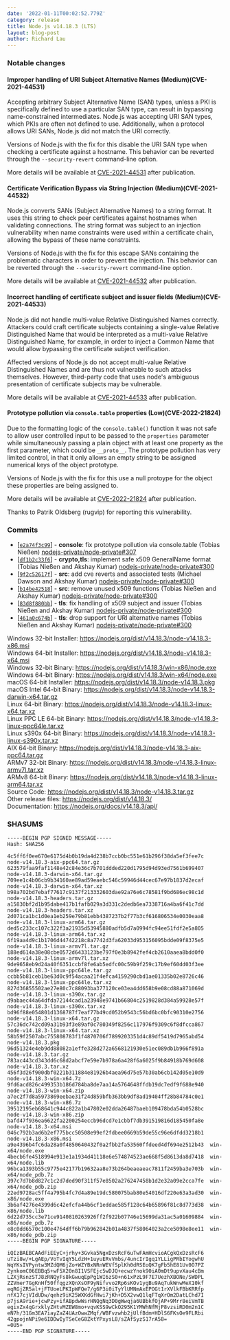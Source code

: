 ```yaml
---
date: '2022-01-11T00:02:52.779Z'
category: release
title: Node.js v14.18.3 (LTS)
layout: blog-post
author: Richard Lau
---
```


### Notable changes

#### Improper handling of URI Subject Alternative Names (Medium)(CVE-2021-44531)

Accepting arbitrary Subject Alternative Name (SAN) types, unless a PKI is specifically defined to use a particular SAN type, can result in bypassing name-constrained intermediates. Node.js was accepting URI SAN types, which PKIs are often not defined to use. Additionally, when a protocol allows URI SANs, Node.js did not match the URI correctly.

Versions of Node.js with the fix for this disable the URI SAN type when checking a certificate against a hostname. This behavior can be reverted through the `--security-revert` command-line option.

More details will be available at [CVE-2021-44531](https://cve.mitre.org/cgi-bin/cvename.cgi?name=CVE-2021-44531) after publication.

#### Certificate Verification Bypass via String Injection (Medium)(CVE-2021-44532)

Node.js converts SANs (Subject Alternative Names) to a string format. It uses this string to check peer certificates against hostnames when validating connections. The string format was subject to an injection vulnerability when name constraints were used within a certificate chain, allowing the bypass of these name constraints.

Versions of Node.js with the fix for this escape SANs containing the problematic characters in order to prevent the injection. This behavior can be reverted through the `--security-revert` command-line option.

More details will be available at [CVE-2021-44532](https://cve.mitre.org/cgi-bin/cvename.cgi?name=CVE-2021-44532) after publication.

#### Incorrect handling of certificate subject and issuer fields (Medium)(CVE-2021-44533)

Node.js did not handle multi-value Relative Distinguished Names correctly. Attackers could craft certificate subjects containing a single-value Relative Distinguished Name that would be interpreted as a multi-value Relative Distinguished Name, for example, in order to inject a Common Name that would allow bypassing the certificate subject verification.

Affected versions of Node.js do not accept multi-value Relative Distinguished Names and are thus not vulnerable to such attacks themselves. However, third-party code that uses node's ambiguous presentation of certificate subjects may be vulnerable.

More details will be available at [CVE-2021-44533](https://cve.mitre.org/cgi-bin/cvename.cgi?name=CVE-2021-44533) after publication.

#### Prototype pollution via `console.table` properties (Low)(CVE-2022-21824)

Due to the formatting logic of the `console.table()` function it was not safe to allow user controlled input to be passed to the `properties` parameter while simultaneously passing a plain object with at least one property as the first parameter, which could be `__proto__`. The prototype pollution has very limited control, in that it only allows an empty string to be assigned numerical keys of the object prototype.

Versions of Node.js with the fix for this use a null protoype for the object these properties are being assigned to.

More details will be available at [CVE-2022-21824](https://cve.mitre.org/cgi-bin/cvename.cgi?name=CVE-2022-21824) after publication.

Thanks to Patrik Oldsberg (rugvip) for reporting this vulnerability.

### Commits

- \[[`e2a74f3c99`](https://github.com/nodejs/node/commit/e2a74f3c99)] - **console**: fix prototype pollution via console.table (Tobias Nießen) [nodejs-private/node-private#307](https://github.com/nodejs-private/node-private/pull/307)
- \[[`df1b2c33f6`](https://github.com/nodejs/node/commit/df1b2c33f6)] - **crypto,tls**: implement safe x509 GeneralName format (Tobias Nießen and Akshay Kumar) [nodejs-private/node-private#300](https://github.com/nodejs-private/node-private/pull/300)
- \[[`9f2c52617f`](https://github.com/nodejs/node/commit/9f2c52617f)] - **src**: add cve reverts and associated tests (Michael Dawson and Akshay Kumar) [nodejs-private/node-private#300](https://github.com/nodejs-private/node-private/pull/300)
- \[[`b14be42518`](https://github.com/nodejs/node/commit/b14be42518)] - **src**: remove unused x509 functions (Tobias Nießen and Akshay Kumar) [nodejs-private/node-private#300](https://github.com/nodejs-private/node-private/pull/300)
- \[[`83d8f880bb`](https://github.com/nodejs/node/commit/83d8f880bb)] - **tls**: fix handling of x509 subject and issuer (Tobias Nießen and Akshay Kumar) [nodejs-private/node-private#300](https://github.com/nodejs-private/node-private/pull/300)
- \[[`461a0c674b`](https://github.com/nodejs/node/commit/461a0c674b)] - **tls**: drop support for URI alternative names (Tobias Nießen and Akshay Kumar) [nodejs-private/node-private#300](https://github.com/nodejs-private/node-private/pull/300)

Windows 32-bit Installer: https://nodejs.org/dist/v14.18.3/node-v14.18.3-x86.msi \
Windows 64-bit Installer: https://nodejs.org/dist/v14.18.3/node-v14.18.3-x64.msi \
Windows 32-bit Binary: https://nodejs.org/dist/v14.18.3/win-x86/node.exe \
Windows 64-bit Binary: https://nodejs.org/dist/v14.18.3/win-x64/node.exe \
macOS 64-bit Installer: https://nodejs.org/dist/v14.18.3/node-v14.18.3.pkg \
macOS Intel 64-bit Binary: https://nodejs.org/dist/v14.18.3/node-v14.18.3-darwin-x64.tar.gz \
Linux 64-bit Binary: https://nodejs.org/dist/v14.18.3/node-v14.18.3-linux-x64.tar.xz \
Linux PPC LE 64-bit Binary: https://nodejs.org/dist/v14.18.3/node-v14.18.3-linux-ppc64le.tar.xz \
Linux s390x 64-bit Binary: https://nodejs.org/dist/v14.18.3/node-v14.18.3-linux-s390x.tar.xz \
AIX 64-bit Binary: https://nodejs.org/dist/v14.18.3/node-v14.18.3-aix-ppc64.tar.gz \
ARMv7 32-bit Binary: https://nodejs.org/dist/v14.18.3/node-v14.18.3-linux-armv7l.tar.xz \
ARMv8 64-bit Binary: https://nodejs.org/dist/v14.18.3/node-v14.18.3-linux-arm64.tar.xz \
Source Code: https://nodejs.org/dist/v14.18.3/node-v14.18.3.tar.gz \
Other release files: https://nodejs.org/dist/v14.18.3/ \
Documentation: https://nodejs.org/docs/v14.18.3/api/

### SHASUMS

```
-----BEGIN PGP SIGNED MESSAGE-----
Hash: SHA256

4c5ff6f0ee670e6175d4b0b19da4d238b7ccb0bc551e61b296f38da5ef3fee7c  node-v14.18.3-aix-ppc64.tar.gz
623579faa9faf1148e42c84e36c7b701ddded220d1795d94d93ed7561b699407  node-v14.18.3-darwin-x64.tar.gz
709ee1c4b06cb9b34160ae89ad59eaebc546c59946d44cec67e97b1837d2ecaf  node-v14.18.3-darwin-x64.tar.xz
b98a702bd7ebaf77617c9137f213332603dae92a76e6c78581f9bd686ec98c1d  node-v14.18.3-headers.tar.gz
a15830bf2d1b95dabe417b1fafb029a3d331c2dedb6ea7338716a4ba6f41c7dd  node-v14.18.3-headers.tar.xz
2d071ca1bc1d0ea1eb259e79b81ebb4387237b2f77b3cf616806534e0030eaa8  node-v14.18.3-linux-arm64.tar.gz
ded5c233cc107c322f3a21935d53945880adfb5d7a0994fc94ee51fdf2e5a805  node-v14.18.3-linux-arm64.tar.xz
6f19aa4d9c1b1706d44742218c8a7742d3fa62033d953156095bdde09f8375e5  node-v14.18.3-linux-armv7l.tar.gz
188ed614a38e08cbe0572d6433123be797f0e3b8942fef4cb2610aaea8bdd0f0  node-v14.18.3-linux-armv7l.tar.xz
9de9658eb9d24a40f6351ccbf8fe6ab5edfc00c59b9f259c17b9ef60dd03f3ee  node-v14.18.3-linux-ppc64le.tar.gz
ccbb5b81ceb1be63d0c9f54acaa21f4efca4159290cbd1ae01335b02e8726c46  node-v14.18.3-linux-ppc64le.tar.xz
827d36855502ae27e80c7c88093ba377120ce03ea4dd658b9e08cd88a871069d  node-v14.18.3-linux-s390x.tar.gz
d9abaec44a64dfda72144cad1a23948e9741b66804c2519828d384a59928e57f  node-v14.18.3-linux-s390x.tar.xz
bd96f88e054801d1368787f7eaf77b49cd052b9543c56bd6bc0bfc90310e2756  node-v14.18.3-linux-x64.tar.gz
57c36dc742cd09a31b93f3e89af0c780349f8256c117976f9309c6f8dfcca867  node-v14.18.3-linux-x64.tar.xz
58b59f2507abc755808783f1f4870706f7899203351d4c89df5419d7965abd54  node-v14.18.3.pkg
96d51324e4eb9dd88082a1effe328d272a6568121930e51ec089db1b966f891a  node-v14.18.3.tar.gz
783ac443cd343dd6c68d2abcf7e59e7b978a6a428f6a6025f9b84918b769d608  node-v14.18.3.tar.xz
456f3d26f900dbf0221b311884e81926b4aea96d75e57b30ab6cb142d05e10d9  node-v14.18.3-win-x64.7z
9fd6acd826c499353b186d784ba8de7aa14a5764648ffdb19dc7edf9f688e940  node-v14.18.3-win-x64.zip
a7ec2f7d8a5973869eebae31f24d859bfb363bb9df8ad19404ff28b84784c0e1  node-v14.18.3-win-x86.7z
39512195eb68641c944c822a1b47802e02dda26487baeb109478bda54b0528bc  node-v14.18.3-win-x86.zip
bafd47f936ea6622fa2200254eccb96dcd7e1cbbf7db391519816d185450fa8e  node-v14.18.3-x64.msi
046c792b3ad6b2ef775bcc50508e99ef2fdbee0669b59de55c96e6dfdd3218b1  node-v14.18.3-x86.msi
a9e4396b4fc6da28a0f4850640432f0a2fbb2fa53560ffdeed4df694e2512b43  win-x64/node.exe
4becb6fe4518994e913e1a1934d41118e6e574874523ae668f5d8613da8d7418  win-x64/node.lib
96bca1393b55c9775e42177b19632aa8e73b264beaeaeac7811f2459ba3e703b  win-x64/node_pdb.7z
397c7d7b8d827c1c2d7ded90f311f57e8502a276247458b1d2e32a09e2cca7fe  win-x64/node_pdb.zip
22ed9728ac5ff4a795b4fc7d4a89e19dc580075bab80e54016df220e63a3ad30  win-x86/node.exe
3b6af4276e4399d6c42efcfa44b6cf1eddae585f128c64b65896f81c8d773d38  win-x86/node.lib
6d22d735cc3e71ce9140810263926ff2f922b07746e15699da31ac5a01609884  win-x86/node_pdb.7z
e8c0dd6570c100e4764dff6b79b962842b01a4837f58064023a2ce5098e8ee11  win-x86/node_pdb.zip
-----BEGIN PGP SIGNATURE-----

iQIzBAEBCAAdFiEEyC+jrhy+3Gvka5NgxDzsRcF6uTwFAmHcvioACgkQxDzsRcF6
uTzi8w/+LgAEp/VoTvIqY5LdzH+1uyuERvVmbs/4uncIrIgq1YLLigPRbIYogwhU
WqYKsIVPyntw3MZdQM6jZo+WZYBxNRnWEVfSplKh0dRSEoQK7gFb5hE81Uv0O7PZ
2ynkomC06EBBq5+wF5X20n8I1VSFEjc5wDJQ+ecwzYnok90iA0mDt9upvXau4cBm
LZXjRsnzSTJ8zRNQyFs8kGwuqEpPg1WI6zS0+n61xPzL9F7E7UezhXBONe/SWDPL
ZZVmer7GgKnHf50ffqgzXQnXsOF9yNifvvo2Rp6sKOv1ygBu9Aq7ukWnwMeX10kf
eqRGjZR5al+jFTUoeLPKIpWFQe7/g6P3i0iTyYlUMNmAxEPOGt1rXVlkFBbKRRfp
nfX17cjVIdUDw/qehz9iK25WXKdGfHwi7jKh+D5X2vwQ1lqFTqXrOm2DatLChd7I
p7jsA9rie+jcwPzy+ifABpdwWsrHNQgNq3D0gWwqja6UBbkfOjAP+9Mrr8eiVmTB
egixZx4qGrxklyZHtvMZEW8mo+vqvKSS9wCkO295K1YMWhNfMjP8vzsiRD0m2n1C
eN7h/31Gm3EA7iayZaZ4UAzOwwZMqf/WBFvzwhb2jUlfBdm+HDlS6FKsOe9FLRbi
42gpojnNPi9e6IDDwIyTSeCeG8ZktYPxysL8/sZAfSyzS17rA58=
=0U5+
-----END PGP SIGNATURE-----

```
